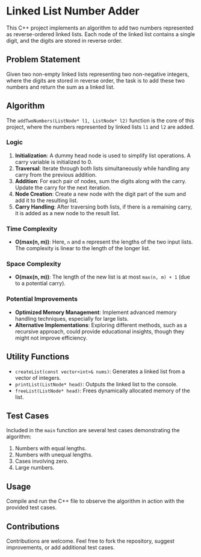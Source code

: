 # Linked List Number Adder

This C++ project implements an algorithm to add two numbers represented as reverse-ordered linked lists. Each node of the linked list contains a single digit, and the digits are stored in reverse order.

## Problem Statement

Given two non-empty linked lists representing two non-negative integers, where the digits are stored in reverse order, the task is to add these two numbers and return the sum as a linked list.

## Algorithm

The `addTwoNumbers(ListNode* l1, ListNode* l2)` function is the core of this project, where the numbers represented by linked lists `l1` and `l2` are added.

### Logic

1. **Initialization**: A dummy head node is used to simplify list operations. A carry variable is initialized to 0.
2. **Traversal**: Iterate through both lists simultaneously while handling any carry from the previous addition.
3. **Addition**: For each pair of nodes, sum the digits along with the carry. Update the carry for the next iteration.
4. **Node Creation**: Create a new node with the digit part of the sum and add it to the resulting list.
5. **Carry Handling**: After traversing both lists, if there is a remaining carry, it is added as a new node to the result list.

### Time Complexity

- **O(max(n, m))**: Here, `n` and `m` represent the lengths of the two input lists. The complexity is linear to the length of the longer list.

### Space Complexity

- **O(max(n, m))**: The length of the new list is at most `max(n, m) + 1` (due to a potential carry).

### Potential Improvements

- **Optimized Memory Management**: Implement advanced memory handling techniques, especially for large lists.
- **Alternative Implementations**: Exploring different methods, such as a recursive approach, could provide educational insights, though they might not improve efficiency.

## Utility Functions

- `createList(const vector<int>& nums)`: Generates a linked list from a vector of integers.
- `printList(ListNode* head)`: Outputs the linked list to the console.
- `freeList(ListNode* head)`: Frees dynamically allocated memory of the list.

## Test Cases

Included in the `main` function are several test cases demonstrating the algorithm:

1. Numbers with equal lengths.
2. Numbers with unequal lengths.
3. Cases involving zero.
4. Large numbers.

## Usage

Compile and run the C++ file to observe the algorithm in action with the provided test cases.

## Contributions

Contributions are welcome. Feel free to fork the repository, suggest improvements, or add additional test cases.
